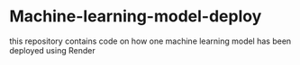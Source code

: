 # Machine-learning-model-deploy
this repository contains code on how one machine learning model has been deployed using Render 
